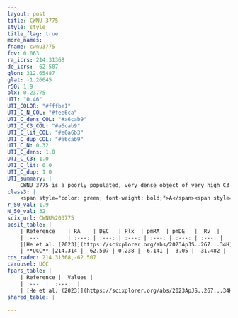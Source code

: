 ```yaml
---
layout: post
title: CWNU 3775
style: style
title_flag: true
more_names: 
fname: cwnu3775
fov: 0.063
ra_icrs: 214.31368
de_icrs: -62.507
glon: 312.65487
glat: -1.26645
r50: 1.9
plx: 0.23775
UTI: "0.46"
UTI_COLOR: "#fffbe1"
UTI_C_N_COL: "#fee6ca"
UTI_C_dens_COL: "#a6cab9"
UTI_C_C3_COL: "#a6cab9"
UTI_C_lit_COL: "#e0a6b3"
UTI_C_dup_COL: "#a6cab9"
UTI_C_N: 0.32
UTI_C_dens: 1.0
UTI_C_C3: 1.0
UTI_C_lit: 0.0
UTI_C_dup: 1.0
UTI_summary: |
    CWNU 3775 is a poorly populated, very dense object of very high C3 quality. It was recently reported in the literature.
class3: |
    <span style="color: green; font-weight: bold;">A</span><span style="color: green; font-weight: bold;">A</span>
r_50_val: 1.9
N_50_val: 32
scix_url: CWNU%203775
posit_table: |
    | Reference    | RA    | DEC   | Plx  | pmRA  | pmDE   |  Rv  |
    | :---         | :---: | :---: | :---: | :---: | :---: | :---: |
    |[He et al. (2023)](https://scixplorer.org/abs/2023ApJS..267...34H) | 214.309 | -62.5 | 0.235 | -6.141 | -3.034 | -- |
    | **UCC** |214.314 | -62.507 | 0.238 | -6.141 | -3.05 | -31.482 | 
cds_radec: 214.31368,-62.507
carousel: UCC
fpars_table: |
    | Reference |  Values |
    | :---  |  :---:  |
    | [He et al. (2023)](https://scixplorer.org/abs/2023ApJS..267...34H) | `A0=5.6, m-M=13.8, logA=7.0` |
shared_table: |
    
---
```

